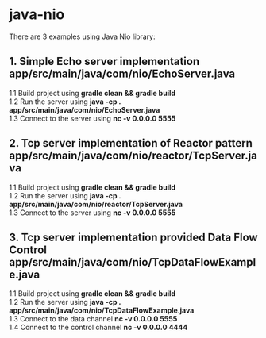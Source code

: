 # java-nio

There are 3 examples using Java Nio library:

## 1. Simple Echo server implementation app/src/main/java/com/nio/EchoServer.java
  1.1 Build project using **gradle clean && gradle build**<br>
  1.2 Run the server using **java -cp . app/src/main/java/com/nio/EchoServer.java**<br>
  1.3 Connect to the server using **nc -v 0.0.0.0 5555**<br>

## 2. Tcp server implementation of Reactor pattern app/src/main/java/com/nio/reactor/TcpServer.java
  1.1 Build project using **gradle clean && gradle build**<br>
  1.2 Run the server using **java -cp . app/src/main/java/com/nio/reactor/TcpServer.java**<br>
  1.3 Connect to the server using **nc -v 0.0.0.0 5555**<br>
  
## 3. Tcp server implementation provided Data Flow Control app/src/main/java/com/nio/TcpDataFlowExample.java
  1.1 Build project using **gradle clean && gradle build**<br>
  1.2 Run the server using **java -cp . app/src/main/java/com/nio/TcpDataFlowExample.java**<br>
  1.3 Connect to the data channel **nc -v 0.0.0.0 5555**<br>
  1.4 Connect to the control channel **nc -v 0.0.0.0 4444**<br>
